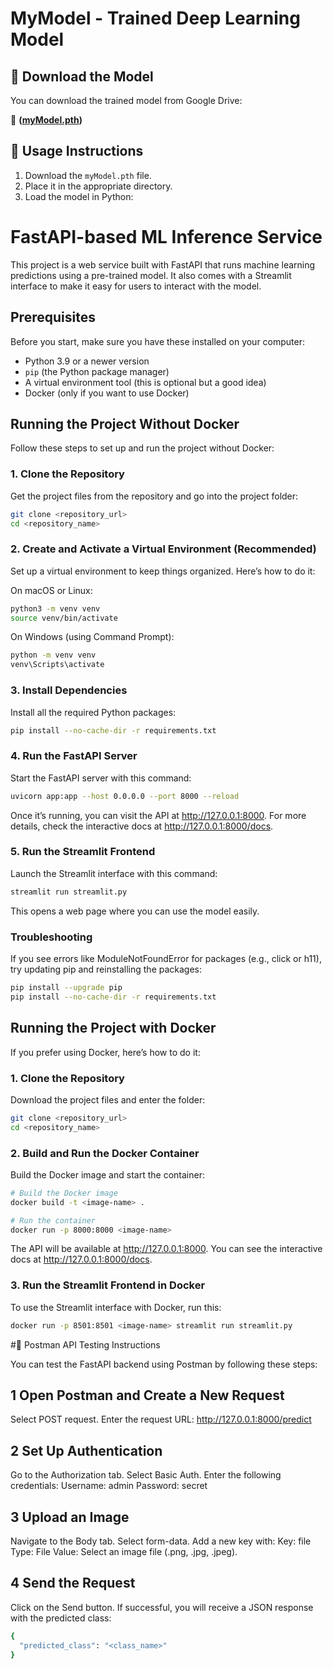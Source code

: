 # MyModel - Trained Deep Learning Model

## 📌 Download the Model
You can download the trained model from Google Drive:

🔗 **([myModel.pth](https://drive.google.com/file/d/1ccyfQCrYv98a_o5rUgNqfyJwQnjQ6660/view?usp=sharing))**

## 📖 Usage Instructions
1. Download the `myModel.pth` file.
2. Place it in the appropriate directory.
3. Load the model in Python:
   
# FastAPI-based ML Inference Service

This project is a web service built with FastAPI that runs machine learning predictions using a pre-trained model. It also comes with a Streamlit interface to make it easy for users to interact with the model.

## Prerequisites

Before you start, make sure you have these installed on your computer:

- Python 3.9 or a newer version  
- `pip` (the Python package manager)  
- A virtual environment tool (this is optional but a good idea)  
- Docker (only if you want to use Docker)  

## Running the Project Without Docker

Follow these steps to set up and run the project without Docker:

### 1. Clone the Repository

Get the project files from the repository and go into the project folder:

```bash
git clone <repository_url>
cd <repository_name>
```

### 2. Create and Activate a Virtual Environment (Recommended)

Set up a virtual environment to keep things organized. Here’s how to do it:

On macOS or Linux:
```bash
python3 -m venv venv
source venv/bin/activate
```
On Windows (using Command Prompt):
```bash
python -m venv venv
venv\Scripts\activate
```
### 3. Install Dependencies

Install all the required Python packages:
```bash
pip install --no-cache-dir -r requirements.txt
```
### 4. Run the FastAPI Server

Start the FastAPI server with this command:
``` bash
uvicorn app:app --host 0.0.0.0 --port 8000 --reload
```
Once it’s running, you can visit the API at http://127.0.0.1:8000. For more details, check the interactive docs at http://127.0.0.1:8000/docs.

### 5. Run the Streamlit Frontend

Launch the Streamlit interface with this command:
```bash
streamlit run streamlit.py
```
This opens a web page where you can use the model easily.

### Troubleshooting

If you see errors like ModuleNotFoundError for packages (e.g., click or h11), try updating pip and reinstalling the packages:

```bash
pip install --upgrade pip
pip install --no-cache-dir -r requirements.txt
```

## Running the Project with Docker
If you prefer using Docker, here’s how to do it:

### 1. Clone the Repository

Download the project files and enter the folder:
```bash
git clone <repository_url>
cd <repository_name>
```
### 2. Build and Run the Docker Container

Build the Docker image and start the container:
```bash
# Build the Docker image
docker build -t <image-name> .

# Run the container
docker run -p 8000:8000 <image-name>
```
The API will be available at http://127.0.0.1:8000. You can see the interactive docs at http://127.0.0.1:8000/docs.

### 3. Run the Streamlit Frontend in Docker

To use the Streamlit interface with Docker, run this:
```bash
docker run -p 8501:8501 <image-name> streamlit run streamlit.py
```
#📌 Postman API Testing Instructions

You can test the FastAPI backend using Postman by following these steps:

## 1 Open Postman and Create a New Request
Select POST request.
Enter the request URL:
http://127.0.0.1:8000/predict
## 2 Set Up Authentication
Go to the Authorization tab.
Select Basic Auth.
Enter the following credentials:
Username: admin
Password: secret
## 3 Upload an Image
Navigate to the Body tab.
Select form-data.
Add a new key with:
Key: file
Type: File
Value: Select an image file (.png, .jpg, .jpeg).
## 4 Send the Request
Click on the Send button.
If successful, you will receive a JSON response with the predicted class:
```bash
{
  "predicted_class": "<class_name>"
}
```
